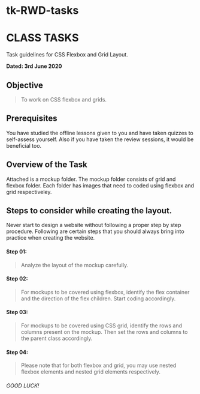 # tk-RWD-tasks

# CLASS TASKS 

Task guidelines for CSS Flexbox and Grid Layout.

**Dated: 3rd June 2020**

## Objective
> To work on CSS flexbox and grids.

## Prerequisites 

You have studied the offline lessons given to you and have taken quizzes to self-assess yourself. Also if you have taken the review sessions, it would be beneficial too.

## Overview of the Task

Attached is a mockup folder. The mockup folder consists of grid and flexbox folder. Each folder has images that need to coded using flexbox and grid respectiveley.  

## Steps to consider while creating the layout.
Never start to design a website without following a proper step by step procedure. Following are certain steps that you should always bring into practice when creating the website.

#### Step 01:
> Analyze the layout of the mockup carefully.

#### Step 02:
> For mockups to be covered using flexbox, identify the flex container and the direction of the flex children. Start coding accordingly.

#### Step 03:
> For mockups to be covered using CSS grid, identify the rows and columns present on the mockup. Then set the rows and columns to the parent class accordingly. 

#### Step 04:
> Please note that for both flexbox and grid, you may use nested flexbox elements and nested grid elements respectively.

###### GOOD LUCK!
